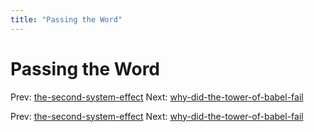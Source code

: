 ```yaml
---
title: "Passing the Word"
---
```


# Passing the Word

Prev: [the-second-system-effect](the-second-system-effect.md)
Next: [why-did-the-tower-of-babel-fail](why-did-the-tower-of-babel-fail.md)

Prev: [the-second-system-effect](the-second-system-effect.md)
Next: [why-did-the-tower-of-babel-fail](why-did-the-tower-of-babel-fail.md)
